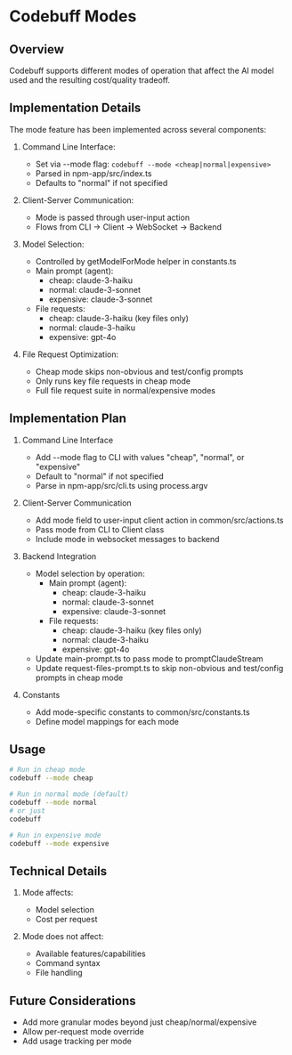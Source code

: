 # Codebuff Modes

## Overview

Codebuff supports different modes of operation that affect the AI model used and the resulting cost/quality tradeoff.

## Implementation Details

The mode feature has been implemented across several components:

1. Command Line Interface:
   - Set via --mode flag: `codebuff --mode <cheap|normal|expensive>`
   - Parsed in npm-app/src/index.ts
   - Defaults to "normal" if not specified

2. Client-Server Communication:
   - Mode is passed through user-input action
   - Flows from CLI -> Client -> WebSocket -> Backend

3. Model Selection:
   - Controlled by getModelForMode helper in constants.ts
   - Main prompt (agent):
     - cheap: claude-3-haiku
     - normal: claude-3-sonnet
     - expensive: claude-3-sonnet
   - File requests:
     - cheap: claude-3-haiku (key files only)
     - normal: claude-3-haiku
     - expensive: gpt-4o

4. File Request Optimization:
   - Cheap mode skips non-obvious and test/config prompts
   - Only runs key file requests in cheap mode
   - Full file request suite in normal/expensive modes

## Implementation Plan

1. Command Line Interface
   - Add --mode flag to CLI with values "cheap", "normal", or "expensive"
   - Default to "normal" if not specified
   - Parse in npm-app/src/cli.ts using process.argv

2. Client-Server Communication
   - Add mode field to user-input client action in common/src/actions.ts
   - Pass mode from CLI to Client class
   - Include mode in websocket messages to backend

3. Backend Integration
   - Model selection by operation:
     - Main prompt (agent):
       - cheap: claude-3-haiku
       - normal: claude-3-sonnet
       - expensive: claude-3-sonnet
     - File requests:
       - cheap: claude-3-haiku (key files only)
       - normal: claude-3-haiku
       - expensive: gpt-4o
   - Update main-prompt.ts to pass mode to promptClaudeStream
   - Update request-files-prompt.ts to skip non-obvious and test/config prompts in cheap mode

4. Constants
   - Add mode-specific constants to common/src/constants.ts
   - Define model mappings for each mode

## Usage

```bash
# Run in cheap mode
codebuff --mode cheap

# Run in normal mode (default)
codebuff --mode normal
# or just
codebuff

# Run in expensive mode
codebuff --mode expensive
```

## Technical Details

1. Mode affects:
   - Model selection
   - Cost per request

2. Mode does not affect:
   - Available features/capabilities
   - Command syntax
   - File handling

## Future Considerations

- Add more granular modes beyond just cheap/normal/expensive
- Allow per-request mode override
- Add usage tracking per mode
